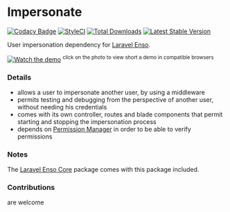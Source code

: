 # Impersonate
[![Codacy Badge](https://api.codacy.com/project/badge/Grade/fdc8f68f71064cd0b811462ef097879d)](https://www.codacy.com/app/laravel-enso/Impersonate?utm_source=github.com&utm_medium=referral&utm_content=laravel-enso/Impersonate&utm_campaign=badger)
[![StyleCI](https://styleci.io/repos/94622194/shield?branch=master)](https://styleci.io/repos/94622194)
[![Total Downloads](https://poser.pugx.org/laravel-enso/impersonate/downloads)](https://packagist.org/packages/laravel-enso/impersonate)
[![Latest Stable Version](https://poser.pugx.org/laravel-enso/impersonate/version)](https://packagist.org/packages/laravel-enso/impersonate)

User impersonation dependency for [Laravel Enso](https://github.com/laravel-enso/Enso).

[![Watch the demo](https://laravel-enso.github.io/impersonate/screenshots/Selection_014.png)](https://laravel-enso.github.io/impersonate/videos/how_to_impersonate.webm)
<sup>click on the photo to view short a demo in compatible browsers</sup>

### Details

- allows a user to impersonate another user, by using a middleware
- permits testing and debugging from the perspective of another user, without needing his credentials
- comes with its own controller, routes and blade components that permit starting and stopping the impersonation process
- depends on [Permission Manager](https://github.com/laravel-enso/PermissionManager) in order to be able to verify permissions

### Notes

The [Laravel Enso Core](https://github.com/laravel-enso/Core) package comes with this package included.

### Contributions

are welcome